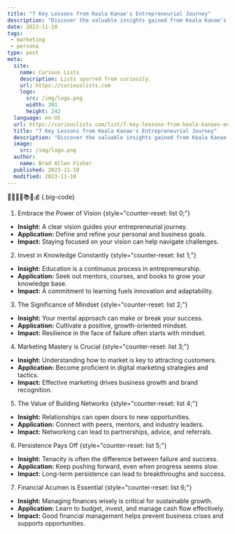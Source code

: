 ```yaml
---
title: "7 Key Lessons from Keala Kanae's Entrepreneurial Journey"
description: "Discover the valuable insights gained from Keala Kanae's entrepreneurial journey. Learn 7 key lessons that will ignite your curious mind and drive success."
date: 2023-11-10
tags:
 - marketing
 - persona
type: post
meta:
  site:
    name: Curious Lists
    description: Lists spurred from curiosity.
    url: https://curiouslists.com
    logo:
      src: /img/logo.png
      width: 301
      height: 242
  language: en-US
  url: https://curiouslists.com/list/7-key-lessons-from-keala-kanaes-entrepreneurial-journey
  title: "7 Key Lessons from Keala Kanae's Entrepreneurial Journey"
  description: "Discover the valuable insights gained from Keala Kanae's entrepreneurial journey. Learn 7 key lessons that will ignite your curious mind and drive success."
  image:
    src: /img/logo.png
  author:
    name: Brad Allen Fisher
  published: 2023-11-10
  modified: 2023-11-10
---
```



🚀💡💼🎯📚🌱💰 {.big-code}

1. Embrace the Power of Vision {style="counter-reset: list 0;"}
  - **Insight:** A clear vision guides your entrepreneurial journey.
  - **Application:** Define and refine your personal and business goals.
  - **Impact:** Staying focused on your vision can help navigate challenges.

2. Invest in Knowledge Constantly {style="counter-reset: list 1;"}
  - **Insight:** Education is a continuous process in entrepreneurship.
  - **Application:** Seek out mentors, courses, and books to grow your knowledge base.
  - **Impact:** A commitment to learning fuels innovation and adaptability.

3. The Significance of Mindset {style="counter-reset: list 2;"}
  - **Insight:** Your mental approach can make or break your success.
  - **Application:** Cultivate a positive, growth-oriented mindset.
  - **Impact:** Resilience in the face of failure often starts with mindset.

4. Marketing Mastery is Crucial {style="counter-reset: list 3;"}
  - **Insight:** Understanding how to market is key to attracting customers.
  - **Application:** Become proficient in digital marketing strategies and tactics.
  - **Impact:** Effective marketing drives business growth and brand recognition.

5. The Value of Building Networks {style="counter-reset: list 4;"}
  - **Insight:** Relationships can open doors to new opportunities.
  - **Application:** Connect with peers, mentors, and industry leaders.
  - **Impact:** Networking can lead to partnerships, advice, and referrals.

6. Persistence Pays Off {style="counter-reset: list 5;"}
  - **Insight:** Tenacity is often the difference between failure and success.
  - **Application:** Keep pushing forward, even when progress seems slow.
  - **Impact:** Long-term persistence can lead to breakthroughs and success.

7. Financial Acumen is Essential {style="counter-reset: list 6;"}
  - **Insight:** Managing finances wisely is critical for sustainable growth.
  - **Application:** Learn to budget, invest, and manage cash flow effectively.
  - **Impact:** Good financial management helps prevent business crises and supports opportunities.